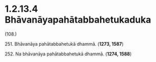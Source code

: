# 1.2.13.4 Bhāvanāyapahātabbahetukaduka

(108.)

251\. Bhāvanāya pahātabbahetukā dhammā. (**1273, 1587**)

252\. Na bhāvanāya pahātabbahetukā dhammā. (**1274, 1588**)
